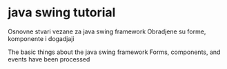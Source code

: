 

# java swing tutorial

Osnovne stvari vezane za java swing framework
Obradjene su forme, komponente i dogadjaji


The basic things about the java swing framework
Forms, components, and events have been processed